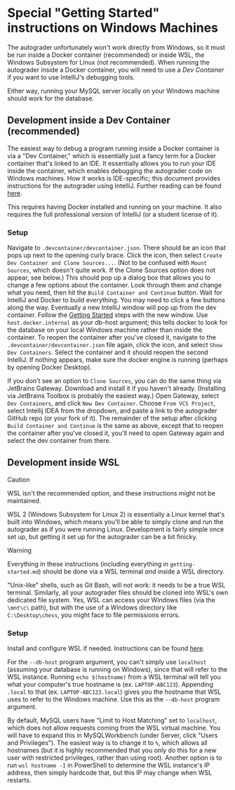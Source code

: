 # Special "Getting Started" instructions on Windows Machines

The autograder unfortunately won't work directly from Windows, so it must be run inside a Docker container
(recommended) or inside WSL, the Windows Subsystem for Linux (not recommended). When running the autograder
inside a Docker container, you will need to use a _Dev Container_ if you want to use IntelliJ's debugging
tools.

Either way, running your MySQL server locally on your Windows machine should work for the database.

## Development inside a Dev Container (recommended)

The easiest way to debug a program running inside a Docker container is via a "Dev Container," which is essentially
just a fancy term for a Docker container that's linked to an IDE. It essentially allows you to run your IDE inside the
container, which enables debugging the autograder code on Windows machines. How it works is IDE-specific; this document
provides instructions for the autograder using IntelliJ. Further reading can be
found [here](https://www.jetbrains.com/help/idea/connect-to-devcontainer.html).

This requires having Docker installed and running on your machine. It also requires the full
professional version of IntelliJ (or a student license of it).

### Setup

Navigate to `.devcontainer/devcontainer.json`. There should be an icon that pops up next to
the opening curly brace. Click the icon, then select `Create Dev Container and Clone Sources...`. (Not to be confused
with `Mount Sources`, which doesn't quite work. If the Clone Sources option does not appear, see below.) This should
pop up a dialog box that allows you to change a few options about the container. Look through them
and change what you need, then hit the `Build Container and Continue` button. Wait for IntelliJ and Docker to build
everything. You may need to click a few buttons along the way. Eventually a new IntelliJ window will pop up from the
dev container. Follow the [Getting Started](getting-started.md) steps with the new window.
Use `host.docker.internal` as your db-host argument; this tells docker to look for the database on your local Windows
machine rather than inside the container. To reopen the container after you've closed it, navigate to the
`.devcontainer/devcontainer.json` file again, click the icon, and select `Show Dev Containers`. Select the container
and it should reopen the second IntelliJ. If nothing appears, make sure the docker engine is running
(perhaps by opening Docker Desktop).

If you don't see an option to `Clone Sources`, you can do the same thing via JetBrains Gateway. Download and install
it if you haven't already. (Installing via JetBrains Toolbox is probably the easiest way.) Open Gateway, select
`Dev Containers`, and click `New Dev Container`. Choose `From VCS Project`, select Intellij IDEA from the dropdown,
and paste a link to the autograder GitHub repo (or your fork of it). The remainder of the setup after clicking
`Build Container and Continue` is the same as above, except that to reopen the container after you've closed it, you'll
need to open Gateway again and select the dev container from there.

## Development inside WSL

> [!CAUTION]
> WSL isn't the recommended option, and these instructions might not be maintained.

WSL 2 (Windows Subsystem for Linux 2) is essentially a Linux kernel that's built into Windows, which means you'll be
able to simply clone and run the autograder as if you were running Linux. Development is fairly simple once set up, but
getting it set up for the autograder can be a bit finicky.

> [!WARNING]
> Everything in these instructions (including everything in `getting-started.md`)
> should be done via a WSL terminal _and_ inside a WSL directory.
>
> "Unix-like" shells, such as Git Bash, will not work: it needs to be a true WSL terminal.
> Similarly, all your autograder files should be cloned into WSL's own dedicated file system.
> Yes, WSL can access your Windows files (via the `\mnt\c\` path), but with the use of a Windows
> directory like `C:\Desktop\chess`, you might face to file permissions errors.

### Setup

Install and configure WSL if needed. Instructions can be found
[here](https://learn.microsoft.com/en-us/windows/wsl/install).

For the `--db-host` program argument, you can't simply use `localhost` (assuming your database is running on Windows),
since that will refer to the WSL instance. Running `echo $(hostname)` from a WSL terminal will tell you what your
computer's true hostname is (ex. `LAPTOP-ABC123`). Appending `.local` to that (ex. `LAPTOP-ABC123.local`) gives you
the hostname that WSL uses to refer to the Windows machine. Use this as the `--db-host` program argument.

By default, MySQL users have "Limit to Host Matching" set to `localhost`, which does not allow requests coming from the
WSL virtual machine. You will have to expand this in MySQLWorkbench (under Server, click "Users and Privileges"). The
easiest way is to change it to `%`, which allows all hostnames (but it is highly recommended that you only do this for a
new user with restricted privileges, rather than using root). Another option is to run `wsl hostname -I` in PowerShell
to determine the WSL instance's IP address, then simply hardcode that, but this IP may change when WSL restarts.

